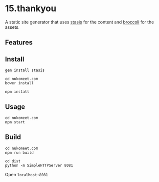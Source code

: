 # 15.thankyou

A static site generator that uses [stasis][1] for the content and 
[broccoli][2] for the assets.

## Features

## Install

    gem install stasis

    cd nukomeet.com
    bower install

    npm install


## Usage

    cd nukomeet.com 
    npm start

## Build

    cd nukomeet.com
    npm run build

    cd dist
    python -m SimpleHTTPServer 8081

Open `localhost:8081`


[1]: http://stasis.me/ 
[2]: https://github.com/broccolijs/broccoli
